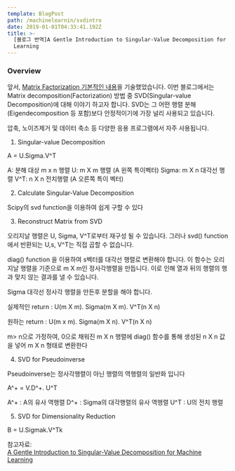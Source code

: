 ```yaml
---
template: BlogPost
path: /machinelearnin/svdintro
date: 2019-01-01T04:33:41.192Z
title: >-
  [블로그 번역]A Gentle Introduction to Singular-Value Decomposition for Machine
  Learning
---
```

### Overview

앞서, [Matrix Factorization 기본적인 내용](https://coolog.netlify.com/machinelearning/matrixfactorizationintro)을 기술했었습니다. 이번 블로그에서는 Matrix decomposition(Factorization) 방법 중 SVD(Singular-value Decomposition)에 대해 이야기 하고자 합니다. SVD는 그 어떤 행렬 분해(Eigendecomposition 등 포함)보다 안정적이기에 가장 널리 사용되고 있습니다.

압축, 노이즈제거 및 데이터 축소 등 다양한 응용 프로그램에서 자주 사용됩니다.

1. Singular-value Decomposition

A = U.Sigma.V^T

A: 분해 대상 m x n 행렬
U: m X m 행렬  (A 왼쪽 특이벡터)
Sigma: m X n 대각선 행렬
V^T: n X n 전치행렬 (A 오른쪽 특이 벡터)


2. Calculate Singular-Value Decomposition

Scipy의 svd function을 이용하여 쉽게 구할 수 있다


3. Reconstruct Matrix from SVD

오리지날 행렬은 U, Sigma, V^T로부터 재구성 될 수 있습니다.
그러나 svd() function에서 반환되는 U,s, V^T는 직접 곱할 수 없습니다.

diag() function 을 이용하여 s벡터를 대각선 행렬로 변환해야 합니다. 
이 함수는 오리지날 행렬을 기준으로 m X m인 정사각행렬을 만듭니다.
이로 인해 열과 뒤의 행렬의 행과 맞지 않는 결과를 낼 수 있습니다.

Sigma 대각선 정사각 행렬을 만든후 분할을 해야 합니다.

실제적인 return : U(m X m). Sigma(m X m). V^T(n X n)

원하는 return   : U(m x m). Sigma(m X n). V^T(n X n)

m> n으로 가정하여, 0으로 채워진 m X n 행렬에 diag() 함수를 통해 생성된 n X n 값을 넣어 m X n 형태로 변환한다

4. SVD for Pseudoinverse

Pseudoinverse는 정사각행렬이 아닌 행렬의 역행렬의 일반화 입니다

A^+ = V.D^+. U^T

A^+ : A의 유사 역행렬
D^+ : Sigma의 대각행렬의 유사 역행렬
U^T : U의 전치 행렬



5. SVD for Dimensionality Reduction


B = U.Sigmak.V^Tk



참고자료:\
[A Gentle Introduction to Singular-Value Decomposition for Machine Learning](https://machinelearningmastery.com/singular-value-decomposition-for-machine-learning/)
